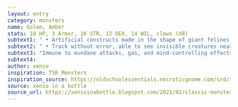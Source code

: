 ```yaml
---
layout: entry 
category: monsters
name: Golem, Amber
stats: 10 HP, 3 Armor, 16 STR, 12 DEX, 14 WIL, claws (d8)
subtext1: " • Artificial constructs made in the shape of giant felines. Created by wizards in a slow and complex process."
subtext2: " • Track without error, able to see invisible creatures nearby."
subtext3: "Immune to mundane attacks, gas, and mind-controlling effects."
subtext4: 
author: xenio
inspiration: TSR Monsters
inspiration_source: https://oldschoolessentials.necroticgnome.com/srd/index.php/Monster_Descriptions
source: xenio in a bottle
source_url: https://xenioinabottle.blogspot.com/2021/02/classic-monsters-for-cairnito-part-1.html
---
```

